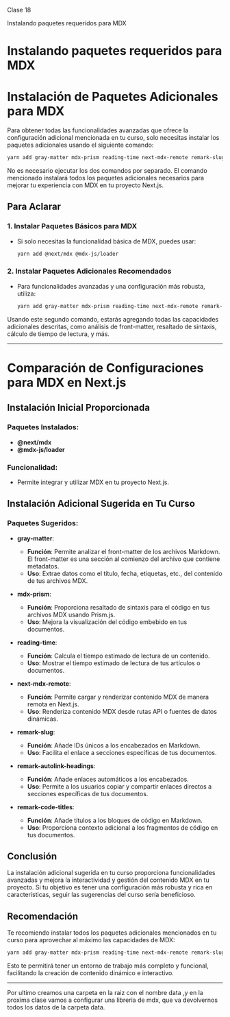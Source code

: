 Clase 18

Instalando paquetes requeridos para MDX

# Instalando paquetes requeridos para MDX

# Instalación de Paquetes Adicionales para MDX

Para obtener todas las funcionalidades avanzadas que ofrece la configuración adicional mencionada en tu curso, solo necesitas instalar los paquetes adicionales usando el siguiente comando:

```bash
yarn add gray-matter mdx-prism reading-time next-mdx-remote remark-slug remark-autolink-headings remark-code-titles
```

No es necesario ejecutar los dos comandos por separado. El comando mencionado instalará todos los paquetes adicionales necesarios para mejorar tu experiencia con MDX en tu proyecto Next.js.

## Para Aclarar

### 1. Instalar Paquetes Básicos para MDX
- Si solo necesitas la funcionalidad básica de MDX, puedes usar:
  ```bash
  yarn add @next/mdx @mdx-js/loader
  ```

### 2. Instalar Paquetes Adicionales Recomendados
- Para funcionalidades avanzadas y una configuración más robusta, utiliza:
  ```bash
  yarn add gray-matter mdx-prism reading-time next-mdx-remote remark-slug remark-autolink-headings remark-code-titles
  ```

Usando este segundo comando, estarás agregando todas las capacidades adicionales descritas, como análisis de front-matter, resaltado de sintaxis, cálculo de tiempo de lectura, y más.

---




# Comparación de Configuraciones para MDX en Next.js

## Instalación Inicial Proporcionada

### Paquetes Instalados:
- **@next/mdx**
- **@mdx-js/loader**

### Funcionalidad:
- Permite integrar y utilizar MDX en tu proyecto Next.js.

## Instalación Adicional Sugerida en Tu Curso

### Paquetes Sugeridos:
- **gray-matter**:
  - **Función**: Permite analizar el front-matter de los archivos Markdown. El front-matter es una sección al comienzo del archivo que contiene metadatos.
  - **Uso**: Extrae datos como el título, fecha, etiquetas, etc., del contenido de tus archivos MDX.

- **mdx-prism**:
  - **Función**: Proporciona resaltado de sintaxis para el código en tus archivos MDX usando Prism.js.
  - **Uso**: Mejora la visualización del código embebido en tus documentos.

- **reading-time**:
  - **Función**: Calcula el tiempo estimado de lectura de un contenido.
  - **Uso**: Mostrar el tiempo estimado de lectura de tus artículos o documentos.

- **next-mdx-remote**:
  - **Función**: Permite cargar y renderizar contenido MDX de manera remota en Next.js.
  - **Uso**: Renderiza contenido MDX desde rutas API o fuentes de datos dinámicas.

- **remark-slug**:
  - **Función**: Añade IDs únicos a los encabezados en Markdown.
  - **Uso**: Facilita el enlace a secciones específicas de tus documentos.

- **remark-autolink-headings**:
  - **Función**: Añade enlaces automáticos a los encabezados.
  - **Uso**: Permite a los usuarios copiar y compartir enlaces directos a secciones específicas de tus documentos.

- **remark-code-titles**:
  - **Función**: Añade títulos a los bloques de código en Markdown.
  - **Uso**: Proporciona contexto adicional a los fragmentos de código en tus documentos.

## Conclusión

La instalación adicional sugerida en tu curso proporciona funcionalidades avanzadas y mejora la interactividad y gestión del contenido MDX en tu proyecto. Si tu objetivo es tener una configuración más robusta y rica en características, seguir las sugerencias del curso sería beneficioso.

## Recomendación

Te recomiendo instalar todos los paquetes adicionales mencionados en tu curso para aprovechar al máximo las capacidades de MDX:

```bash
yarn add gray-matter mdx-prism reading-time next-mdx-remote remark-slug remark-autolink-headings remark-code-titles
```

Esto te permitirá tener un entorno de trabajo más completo y funcional, facilitando la creación de contenido dinámico e interactivo.

---

Por ultimo creamos una carpeta en la raiz con el nombre data ,y en la proxima clase vamos a configurar una libreria de mdx, que va devolvernos todos los datos de la carpeta data.